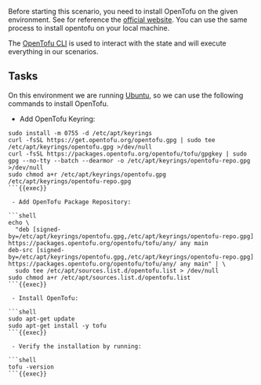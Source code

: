 Before starting this scenario, you need to install OpenTofu on the given environment. See for reference the [official website](https://opentofu.org/docs/intro/install/https://opentofu.org/docs/intro/install/). You can use the same process to install opentofu on your local machine.

The [OpenTofu CLI](https://opentofu.org/docs/intro/install/https://opentofu.org/docs/intro/install/) is used to interact with the state and will execute everything in our scenarios.

## Tasks

On this environment we are running [Ubuntu](https://opentofu.org/docs/intro/install/deb/), so we can use the following commands to install OpenTofu.

- Add OpenTofu Keyring:

```shell
sudo install -m 0755 -d /etc/apt/keyrings
curl -fsSL https://get.opentofu.org/opentofu.gpg | sudo tee /etc/apt/keyrings/opentofu.gpg >/dev/null
curl -fsSL https://packages.opentofu.org/opentofu/tofu/gpgkey | sudo gpg --no-tty --batch --dearmor -o /etc/apt/keyrings/opentofu-repo.gpg >/dev/null
sudo chmod a+r /etc/apt/keyrings/opentofu.gpg /etc/apt/keyrings/opentofu-repo.gpg
```{{exec}}

 - Add OpenTofu Package Repository:

```shell
echo \
  "deb [signed-by=/etc/apt/keyrings/opentofu.gpg,/etc/apt/keyrings/opentofu-repo.gpg] https://packages.opentofu.org/opentofu/tofu/any/ any main
deb-src [signed-by=/etc/apt/keyrings/opentofu.gpg,/etc/apt/keyrings/opentofu-repo.gpg] https://packages.opentofu.org/opentofu/tofu/any/ any main" | \
  sudo tee /etc/apt/sources.list.d/opentofu.list > /dev/null
sudo chmod a+r /etc/apt/sources.list.d/opentofu.list
```{{exec}}

 - Install OpenTofu:

```shell
sudo apt-get update
sudo apt-get install -y tofu
```{{exec}}

 - Verify the installation by running:

```shell
tofu -version
```{{exec}}
